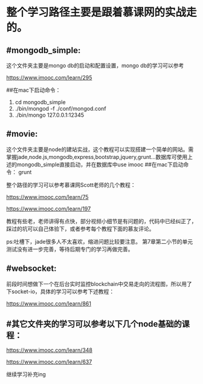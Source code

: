 整个学习路径主要是跟着慕课网的实战走的。
===============================

#mongodb_simple:
------------------
这个文件夹主要是mongo db的启动和配置设置，mongo db的学习可以参考 

https://www.imooc.com/learn/295

##在mac下启动命令：
1. cd mongodb_simple
2. ./bin/mongod -f ./conf/mongod.conf
3. ./bin/mongo 127.0.0.1:12345

#movie:
------------------
这个文件夹主要是node的建站实战，这个教程可以实现搭建一个简单的网站。需掌握jade,node.js,mongodb,express,bootstrap,jquery,grunt...数据库可使用上述的mongodb_simple直接启动，并在数据库中use imooc
##在mac下启动命令：
grunt

整个路径的学习可以参考慕课网Scott老师的几个教程：

https://www.imooc.com/learn/75

https://www.imooc.com/learn/197

教程有些老，老师讲得有点快，部分视频小细节是有问题的，代码中已经纠正了，踩过的坑可以自己体验下，或者参考每个教程下面的慕友评论。

ps:吐槽下，jade很多人不太喜欢，缩进问题比较要注意。
第7章第二小节的单元测试没有进一步完善，等待后期专门的学习再做完善。

#websocket:
----------------
前段时间想做下一个在后台实时监控blockchain中交易走向的流程图，所以用了下socket-io，具体的学习可以参考下述教程：

https://www.imooc.com/learn/861

#其它文件夹的学习可以参考以下几个node基础的课程：
----------------------------------------

https://www.imooc.com/learn/348

https://www.imooc.com/learn/637

继续学习补充ing
